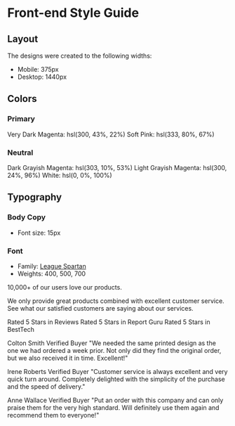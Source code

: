 # Front-end Style Guide

## Layout

The designs were created to the following widths:

- Mobile: 375px
- Desktop: 1440px

## Colors

### Primary

Very Dark Magenta: hsl(300, 43%, 22%)
Soft Pink: hsl(333, 80%, 67%)

### Neutral

Dark Grayish Magenta: hsl(303, 10%, 53%)
Light Grayish Magenta: hsl(300, 24%, 96%)
White: hsl(0, 0%, 100%)

## Typography

### Body Copy

- Font size: 15px

### Font

- Family: [League Spartan](https://fonts.google.com/specimen/League+Spartan)
- Weights: 400, 500, 700


10,000+ of our users love our products.

  We only provide great products combined with excellent customer service.
  See what our satisfied customers are saying about our services.

  Rated 5 Stars in Reviews
  Rated 5 Stars in Report Guru
  Rated 5 Stars in BestTech

  Colton Smith
  Verified Buyer
  "We needed the same printed design as the one we had ordered a week prior.
  Not only did they find the original order, but we also received it in time.
  Excellent!"

  Irene Roberts
  Verified Buyer
  "Customer service is always excellent and very quick turn around. Completely
  delighted with the simplicity of the purchase and the speed of delivery."

  Anne Wallace
  Verified Buyer
  "Put an order with this company and can only praise them for the very high
  standard. Will definitely use them again and recommend them to everyone!"

